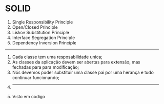 # SOLID

1. Single Responsibility Principle
2. Open/Closed Principle
3. Liskov Substitution Principle
4. Interface Segregation Principle
5. Dependency Inversion Principle

-------------------------------

1. Cada classe tem uma resposabilidade unica;
2. As classes da aplicação devem ser abertas para extensão, mas fechadas para para modificação;
3. Nós devemos poder substituir uma classe pai por uma herança e tudo continuar funcionando;
4. ---
5. Visto em código 